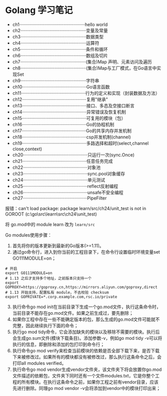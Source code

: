 # Golang 学习笔记 

- ch1····················································hello world
- ch2····················································变量及常量
- ch3····················································数据类型
- ch4····················································运算符
- ch5····················································条件和循环
- ch6····················································数组及切片
- ch7····················································(集合)Map 声明、元素访问及遍历
- ch8····················································(集合)Map与工厂模式，在Go语言中实现Set
- ch9····················································字符串
- ch10···················································Go语言函数
- ch11···················································行为的定义和实现（封装数据及方法）
- ch12···················································复用"继承"
- ch13···················································接口、多态及空接口断言
- ch14···················································异常错误及恢复机制
- ch15···················································可复用的模块（包）
- ch16···················································Go的协程机制
- ch17···················································Go的共享内存并发机制
- ch18···················································csp并发机制(channel)
- ch19···················································多路选择和超时(select,channel close,context)
- ch20···················································只运行一次(sync.Once)
- ch21···················································任意任务完成
- ch22···················································对象池
- ch23···················································sync.pool对象缓存
- ch24···················································单元测试
- ch25···················································reflect反射编程
- ch26···················································unsafe不安全编程
- ch27···················································PipeFilter


报错：can't load package: package learn/src/ch24/unit_test is not in GOROOT (c:\go\src\learn\src\ch24\unit_test)

将 go.mod中的 module learn 改为 `learn/src`


Go modules使用步骤：

1. 首先将你的版本更新到最新的Go版本(>=1.11)。
2. 通过go命令行，进入到你当前的工程目录下，在命令行设置临时环境变量set GO111MODULE=on；

```
# 开启
export GO111MODULE=on
# 1.13 之后才支持多个地址，之前版本只支持一个
export GOPROXY=https://goproxy.cn,https://mirrors.aliyun.com/goproxy,direct
# 1.13 开始支持，配置私有 module，不去校验 checksum
export GOPRIVATE=*.corp.example.com,rsc.io/private
```

3. 执行命令go mod init在当前目录下生成一个go.mod文件，执行这条命令时，当前目录不能存在go.mod文件。如果之前生成过，要先删除；
4. 如果你工程中存在一些不能确定版本的包，那么生成的go.mod文件可能就不完整，因此继续执行下面的命令；
5. 执行go mod tidy命令，它会添加缺失的模块以及移除不需要的模块。执行后会生成go.sum文件(模块下载条目)。添加参数-v，例如go mod tidy -v可以将执行的信息，即删除和添加的包打印到命令行；
6. 执行命令go mod verify来检查当前模块的依赖是否全部下载下来，是否下载下来被修改过。如果所有的模块都没有被修改过，那么执行这条命令之后，会打印all modules verified。
7. 执行命令go mod vendor生成vendor文件夹，该文件夹下将会放置你go.mod文件描述的依赖包，文件夹下同时还有一个文件modules.txt，它是你整个工程的所有模块。在执行这条命令之前，如果你工程之前有vendor目录，应该先进行删除。同理go mod vendor -v会将添加到vendor中的模块打印出来；


